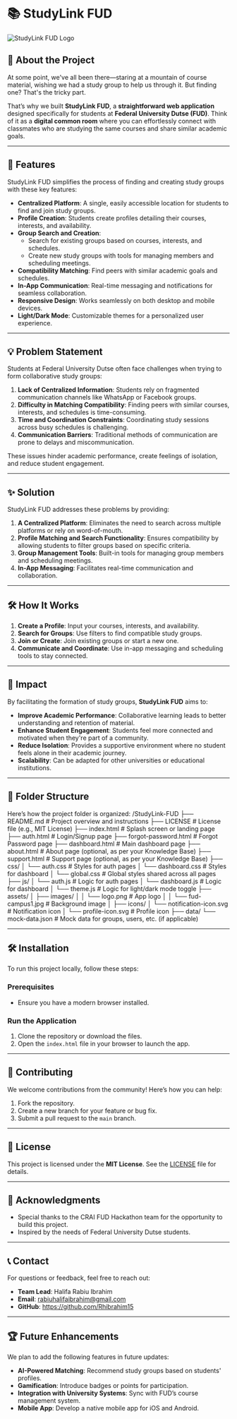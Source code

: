 # 📚 StudyLink FUD

![StudyLink FUD Logo](https://github.com/Rhibrahim15/StudyLink-FUD-/studylink1.png)  


## 🌟 About the Project

At some point, we've all been there—staring at a mountain of course material, wishing we had a study group to help us through it. But finding one? That's the tricky part.  

That’s why we built **StudyLink FUD**, a **straightforward web application** designed specifically for students at **Federal University Dutse (FUD)**. Think of it as a **digital common room** where you can effortlessly connect with classmates who are studying the same courses and share similar academic goals.

---

## 🚀 Features

StudyLink FUD simplifies the process of finding and creating study groups with these key features:

- **Centralized Platform**: A single, easily accessible location for students to find and join study groups.
- **Profile Creation**: Students create profiles detailing their courses, interests, and availability.
- **Group Search and Creation**:
  - Search for existing groups based on courses, interests, and schedules.
  - Create new study groups with tools for managing members and scheduling meetings.
- **Compatibility Matching**: Find peers with similar academic goals and schedules.
- **In-App Communication**: Real-time messaging and notifications for seamless collaboration.
- **Responsive Design**: Works seamlessly on both desktop and mobile devices.
- **Light/Dark Mode**: Customizable themes for a personalized user experience.

---

## 💡 Problem Statement

Students at Federal University Dutse often face challenges when trying to form collaborative study groups:

1. **Lack of Centralized Information**: Students rely on fragmented communication channels like WhatsApp or Facebook groups.
2. **Difficulty in Matching Compatibility**: Finding peers with similar courses, interests, and schedules is time-consuming.
3. **Time and Coordination Constraints**: Coordinating study sessions across busy schedules is challenging.
4. **Communication Barriers**: Traditional methods of communication are prone to delays and miscommunication.

These issues hinder academic performance, create feelings of isolation, and reduce student engagement.

---

## ✨ Solution

StudyLink FUD addresses these problems by providing:

1. **A Centralized Platform**: Eliminates the need to search across multiple platforms or rely on word-of-mouth.
2. **Profile Matching and Search Functionality**: Ensures compatibility by allowing students to filter groups based on specific criteria.
3. **Group Management Tools**: Built-in tools for managing group members and scheduling meetings.
4. **In-App Messaging**: Facilitates real-time communication and collaboration.

---

## 🛠️ How It Works

1. **Create a Profile**: Input your courses, interests, and availability.
2. **Search for Groups**: Use filters to find compatible study groups.
3. **Join or Create**: Join existing groups or start a new one.
4. **Communicate and Coordinate**: Use in-app messaging and scheduling tools to stay connected.

---

## 🎯 Impact

By facilitating the formation of study groups, **StudyLink FUD** aims to:

- **Improve Academic Performance**: Collaborative learning leads to better understanding and retention of material.
- **Enhance Student Engagement**: Students feel more connected and motivated when they're part of a community.
- **Reduce Isolation**: Provides a supportive environment where no student feels alone in their academic journey.
- **Scalability**: Can be adapted for other universities or educational institutions.

---

## 📂 Folder Structure

Here’s how the project folder is organized:
/StudyLink-FUD
  ├── README.md           # Project overview and instructions
  ├── LICENSE             # License file (e.g., MIT License)
  ├── index.html          # Splash screen or landing page
  ├── auth.html           # Login/Signup page
  ├── forgot-password.html # Forgot Password page
  ├── dashboard.html      # Main dashboard page
  ├── about.html          # About page (optional, as per your Knowledge Base)
  ├── support.html        # Support page (optional, as per your Knowledge Base)
  ├── css/
  │     └── auth.css      # Styles for auth pages
  │     └── dashboard.css # Styles for dashboard
  │     └── global.css    # Global styles shared across all pages
  ├── js/
  │     └── auth.js       # Logic for auth pages
  │     └── dashboard.js  # Logic for dashboard
  │     └── theme.js      # Logic for light/dark mode toggle
  ├── assets/
  │     ├── images/
  │     │      └── logo.png      # App logo
  │     │      └── fud-campus1.jpg # Background image
  │     ├── icons/
  │            └── notification-icon.svg # Notification icon
  │            └── profile-icon.svg      # Profile icon
  ├── data/
        └── mock-data.json # Mock data for groups, users, etc. (if applicable)

        
---

## 🛠️ Installation

To run this project locally, follow these steps:

### Prerequisites
- Ensure you have a modern browser installed.

### Run the Application
1. Clone the repository or download the files.
2. Open the `index.html` file in your browser to launch the app.

---

## 🤝 Contributing

We welcome contributions from the community! Here’s how you can help:

1. Fork the repository.
2. Create a new branch for your feature or bug fix.
3. Submit a pull request to the `main` branch.

---

## 📜 License

This project is licensed under the **MIT License**. See the [LICENSE](LICENSE) file for details.

---

## 🙌 Acknowledgments

- Special thanks to the CRAI FUD Hackathon team for the opportunity to build this project.
- Inspired by the needs of Federal University Dutse students.

---

## 📞 Contact

For questions or feedback, feel free to reach out:

- **Team Lead**: Halifa Rabiu Ibrahim  
- **Email**: rabiuhalifaibrahim@gmail.com 
- **GitHub**: https://github.com/Rhibrahim15

---

## 🏆 Future Enhancements

We plan to add the following features in future updates:

- **AI-Powered Matching**: Recommend study groups based on students' profiles.
- **Gamification**: Introduce badges or points for participation.
- **Integration with University Systems**: Sync with FUD’s course management system.
- **Mobile App**: Develop a native mobile app for iOS and Android.

